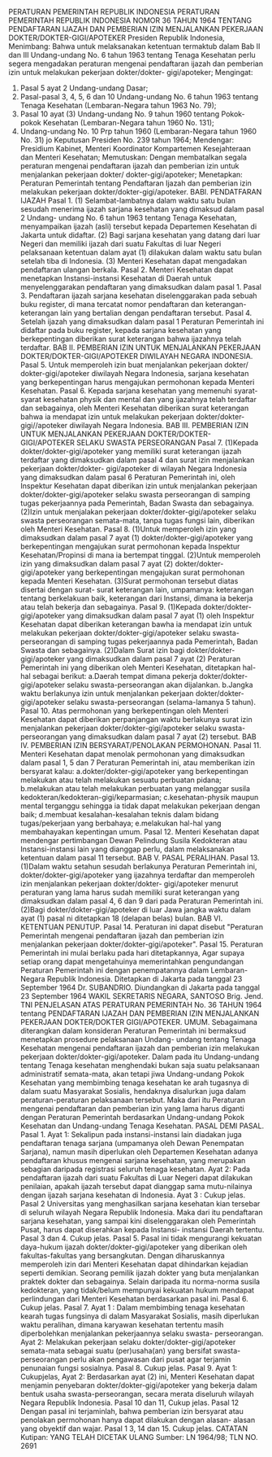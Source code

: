  PERATURAN PEMERINTAH REPUBLIK INDONESIA PERATURAN PEMERINTAH REPUBLIK INDONESIA NOMOR 36 TAHUN 1964 TENTANG PENDAFTARAN IJAZAH DAN PEMBERIAN IZIN MENJALANKAN PEKERJAAN DOKTER/DOKTER-GIGI/APOTEKER Presiden Republik Indonesia,
Menimbang:
 Bahwa untuk melaksanakan ketentuan termaktub dalam Bab II dan III Undang-undang No. 6 tahun 1963 tentang Tenaga Kesehatan perlu segera mengadakan peraturan mengenai pendaftaran ijazah dan pemberian izin untuk melakukan pekerjaan dokter/dokter- gigi/apoteker;
Mengingat:

1. Pasal 5 ayat 2 Undang-undang Dasar;
2. Pasal-pasal 3, 4, 5, 6 dan 10 Undang-undang No. 6 tahun 1963 tentang Tenaga Kesehatan (Lembaran-Negara tahun 1963 No. 79);
3. Pasal 10 ayat (3) Undang-undang No. 9 tahun 1960 tentang Pokok-pokok Kesehatan (Lembaran-Negara tahun 1960 No. 131);
4. Undang-undang No. 10 Prp tahun 1960 (Lembaran-Negara tahun 1960 No. 31) jo Keputusan Presiden No. 239 tahun 1964; Mendengar: Presidium Kabinet, Menteri Koordinator Kompartemen Kesejahteraan dan Menteri Kesehatan; Memutuskan: Dengan membatalkan segala peraturan mengenai pendaftaran ijazah dan pemberian izin untuk menjalankan pekerjaan dokter/ dokter-gigi/apoteker; Menetapkan: Peraturan Pemerintah tentang Pendaftaran Ijazah dan pemberian izin melakukan pekerjaan dokter/dokter-gigi/apoteker. BABI. PENDATFARAN IJAZAH Pasal 1.
(1) Selambat-lambatnya dalam waktu satu bulan sesudah menerima ijazah sarjana kesehatan yang dimaksud dalam pasal 2 Undang- undang No. 6 tahun 1963 tentang Tenaga Kesehatan, menyampaikan ijazah (asli) tersebut kepada Departemen Kesehatan di Jakarta untuk didaftar.
(2) Bagi sarjana kesehatan yang datang dari luar Negeri dan memiliki ijazah dari suatu Fakultas di luar Negeri pelaksanaan ketentuan dalam ayat (1) dilakukan dalam waktu satu bulan setelah tiba di Indonesia.
(3) Menteri Kesehatan dapat mengadakan pendaftaran ulangan berkala. Pasal 2. Menteri Kesehatan dapat menetapkan Instansi-instansi Kesehatan di Daerah untuk menyelenggarakan pendaftaran yang dimaksudkan dalam pasal 1. Pasal 3. Pendaftaran ijazah sarjana kesehatan diselenggarakan pada sebuah buku register, di mana tercatat nomor pendaftaran dan keterangan-keterangan lain yang bertalian dengan pendaftaran tersebut. Pasal 4. Setelah ijazah yang dimaksudkan dalam pasal 1 Peraturan Pemerintah ini didaftar pada buku register, kepada sarjana kesehatan yang berkepentingan diberikan surat keterangan bahwa ijazahnya telah terdaftar. BAB II. PEMBERIAN IZIN UNTUK MENJALANKAN PEKERJAAN DOKTER/DOKTER-GIGI/APOTEKER DIWILAYAH NEGARA INDONESIA. Pasal 5. Untuk memperoleh izin buat menjalankan pekerjaan dokter/ dokter-gigi/apoteker diwilayah Negara Indonesia, sarjana kesehatan yang berkepentingan harus mengajukan permohonan kepada Menteri Kesehatan. Pasal 6. Kepada sarjana kesehatan yang memenuhi syarat-syarat kesehatan physik dan mental dan yang ijazahnya telah terdaftar dan sebagainya, oleh Menteri Kesehatan diberikan surat keterangan bahwa ia mendapat izin untuk melakukan pekerjaan dokter/dokter- gigi//apoteker diwilayah Negara Indonesia. BAB III. PEMBERIAN IZIN UNTUK MENJALANKAN PEKERJAAN DOKTER/DOKTER-GIGI/APOTEKER SELAKU SWASTA PERSEORANGAN Pasal 7.
(1)Kepada dokter/dokter-gigi/apoteker yang memiliki surat keterangan ijazah terdaftar yang dimaksudkan dalam pasal 4 dan surat izin menjalankan pekerjaan dokter/dokter- gigi/apoteker di wilayah Negara Indonesia yang dimaksudkan dalam pasal 6 Peraturan Pemerintah ini, oleh Inspektur Kesehatan dapat diberikan izin untuk menjalankan pekerjaan dokter/dokter-gigi/apoteker selaku swasta perseorangan di samping tugas pekerjaannya pada Pemerintah, Badan Swasta dan sebagainya.
(2)Izin untuk menjalakan pekerjaan dokter/dokter-gigi/apoteker selaku swasta perseorangan semata-mata, tanpa tugas fungsi lain, diberikan oleh Menteri Kesehatan. Pasal 8.
(1)Untuk memperoleh izin yang dimaksudkan dalam pasal 7 ayat (1) dokter/dokter-gigi/apoteker yang berkepentingan mengajukan surat permohonan kepada Inspektur Kesehatan/Propinsi di mana ia bertempat tinggal.
(2)Untuk memperoleh izin yang dimaksudkan dalam pasal 7 ayat (2) dokter/dokter-gigi/apoteker yang berkepentingan mengajukan surat permohonan kepada Menteri Kesehatan.
(3)Surat permohonan tersebut diatas disertai dengan surat- surat keterangan lain, umpamanya: keterangan tentang berkelakuan baik, keterangan dari Instansi, dimana ia bekerja atau telah bekerja dan sebagainya. Pasal 9.
(1)Kepada dokter/dokter-gigi/apoteker yang dimaksudkan dalam pasal 7 ayat (1) oleh Inspektur Kesehatan dapat diberikan keterangan bawha ia mendapat izin untuk melakukan pekerjaan dokter/dokter-gigi/apoteker selaku swasta-perseorangan di samping tugas pekerjaannya pada Pemerintah, Badan Swasta dan sebagainya.
(2)Dalam Surat izin bagi dokter/dokter-gigi/apoteker yang dimaksudkan dalam pasal 7 ayat (2) Peraturan Pemerintah ini yang diberikan oleh Menteri Kesehatan, ditetapkan hal-hal sebagai berikut:
a.Daerah tempat dimana pekerja dokter/dokter-gigi/apoteker selaku swasta-perseorangan akan dijalankan.
b.Jangka waktu berlakunya izin untuk menjalankan pekerjaan dokter/dokter-gigi/apoteker selaku swasta-perseorangan (selama-lamanya 5 tahun). Pasal 10. Atas permohonan yang berkepentingan oleh Menteri Kesehatan dapat diberikan perpanjangan waktu berlakunya surat izin menjalankan pekerjaan dokter/dokter-gigi/apoteker selaku swasta- perseorangan yang dimaksudkan dalam pasal 7 ayat (2) tersebut. BAB IV. PEMBERIAN IZIN BERSYARAT/PENOLAKAN PERMOHONAN. Pasal 11. Menteri Kesehatan dapat menolak permohonan yang dimaksudkan dalam pasal 1, 5 dan 7 Peraturan Pemerintah ini, atau memberikan izin bersyarat kalau:
a.dokter/dokter-gigi/apoteker yang berkepentingan melakukan atau telah melakukan sesuatu perbuatan pidana;
b.melakukan atau telah melakukan perbuatan yang melanggar susila kedokteran/kedokteran-gigi/keparmasian;
c.kesehatan-physik maupun mental terganggu sehingga ia tidak dapat melakukan pekerjaan dengan baik;
d.membuat kesalahan-kesalahan teknis dalam bidang tugas/pekerjaan yang berbahaya;
e.melakukan hal-hal yang membahayakan kepentingan umum. Pasal 12. Menteri Kesehatan dapat mendengar pertimbangan Dewan Pelindung Susila Kedokteran atau Instansi-instansi lain yang dianggap perlu, dalam melaksanakan ketentuan dalam pasal 11 tersebut. BAB V. PASAL PERALIHAN. Pasal 13.
(1)Dalam waktu setahun sesudah berlakunya Peraturan Pemerintah ini, dokter/dokter-gigi/apoteker yang ijazahnya terdaftar dan memperoleh izin menjalankan pekerjaan dokter/dokter- gigi/apoteker menurut peraturan yang lama harus sudah memiliki surat keterangan yang dimaksudkan dalam pasal 4, 6 dan 9 dari pada Peraturan Pemerintah ini.
(2)Bagi dokter/dokter-gigi/apoteker di luar Jawa jangka waktu dalam ayat (1) pasal ni ditetapkan 18 (delapan belas) bulan. BAB VI. KETENTUAN PENUTUP. Pasal 14. Peraturan ini dapat disebut "Peraturan Pemerintah mengenai pendaftaran ijazah dan pemberian izin menjalankan pekerjaan dokter/dokter-gigi/apoteker". Pasal 15. Peraturan Pemerintah ini mulai berlaku pada hari ditetapkannya, Agar supaya setiap orang dapat mengetahuinya memerintahkan pengundangan Peraturan Pemerintah ini dengan penempatannya dalam Lembaran-Negara Republik Indonesia. Ditetapkan di Jakarta pada tanggal 23 September 1964 Dr. SUBANDRIO. Diundangkan di Jakarta pada tanggal 23 September 1964 WAKIL SEKRETARIS NEGARA, SANTOSO Brig. Jend. TNI PENJELASAN ATAS PERATURAN PEMERINTAH No. 36 TAHUN 1964 tentang PENDAFTARAN IJAZAH DAN PEMBERIAN IZIN MENJALANKAN PEKERJAAN DOKTER/DOKTER GIGI/APOTEKER. UMUM. Sebagaimana diterangkan dalam konsideran Peraturan Pemerintah ini bermaksud menetapkan prosedure pelaksanaan Undang- undang tentang Tenaga Kesehatan mengenai pendaftaran ijazah dan pemberian izin melakukan pekerjaan dokter/dokter-gigi/apoteker. Dalam pada itu Undang-undang tentang Tenaga kesehatan menghendaki bukan saja suatu pelaksanaan administratif semata-mata, akan tetapi jiwa Undang-undang Pokok Kesehatan yang membimbing tenaga kesehatan ke arah tugasnya di dalam suatu Masyarakat Sosialis, hendaknya disalurkan juga dalam peraturan-peraturan pelaksanaan tersebut. Maka dari itu Peraturan mengenai pendaftaran dan pemberian izin yang lama harus diganti dengan Peraturan Pemerintah berdasarkan Undang-undang Pokok Kesehatan dan Undang-undang Tenaga Kesehatan. PASAL DEMI PASAL. Pasal 1. Ayat 1: Sekalipun pada instansi-instansi lain diadakan juga pendaftaran tenaga sarjana (umpamanya oleh Dewan Penempatan Sarjana), namun masih diperlukan oleh Departemen Kesehatan adanya pendaftaran khusus mengenai sarjana kesehatan, yang merupakan sebagian daripada registrasi seluruh tenaga kesehatan. Ayat 2: Pada pendaftaran ijazah dari suatu Fakultas di Luar Negeri dapat dilakukan penilaian, apakah ijazah tersebut dapat dianggap sama mutu-nilainya dengan ijazah sarjana kesehatan di Indonesia. Ayat 3 : Cukup jelas. Pasal 2 Universitas yang menghasilkan sarjana kesehatan kian tersebar di seluruh wilayah Negara Republik Indonesia. Maka dari itu pendaftaran sarjana kesehatan, yang sampai kini diselenggarakan oleh Pemerintah Pusat, harus dapat diserahkan kepada Instansi- instansi Daerah tertentu. Pasal 3 dan 4. Cukup jelas. Pasal 5. Pasal ini tidak mengurangi kekuatan daya-hukum ijazah dokter/dokter-gigi/apoteker yang diberikan oleh fakultas-fakultas yang bersangkutan. Dengan diharuskannya memperoleh izin dari Menteri Kesehatan dapat dihindarkan kejadian seperti demikian. Seorang pemilik ijazah dokter yang buta menjalankan praktek dokter dan sebagainya. Selain daripada itu norma-norma susila kedokteran, yang tidak/belum mempunyai kekuatan hukum mendapat perlindungan dari Menteri Kesehatan berdasarkan pasal ini. Pasal 6. Cukup jelas. Pasal 7. Ayat 1 : Dalam membimbing tenaga kesehatan kearah tugas fungsinya di dalam Masyarakat Sosialis, masih diperlukan waktu peralihan, dimana karyawan kesehatan tertentu masih diperbolehkan menjalankan pekerjaannya selaku swasta- perseorangan. Ayat 2: Melakukan pekerjaan selaku dokter/dokter-gigi/apoteker semata-mata sebagai suatu (per)usaha(an) yang bersifat swasta-perseorangan perlu akan pengawasan dari pusat agar terjamin penunaian fungsi sosialnya. Pasal 8. Cukup jelas. Pasal 9. Ayat 1: Cukupjelas, Ayat 2: Berdasarkan ayat (2) ini, Menteri Kesehatan dapat menjamin penyebaran dokter/dokter-gigi/apoteker yang bekerja dalam bentuk usaha swasta-perseorangan, secara merata diseluruh wilayah Negara Republik Indonesia. Pasal 10 dan 11, Cukup jelas.
Pasal 12
Dengan pasal ini terjaminlah, bahwa pemberian izin bersyarat atau penolakan permohonan hanya dapat dilakukan dengan alasan- alasan yang obyektif dan wajar. Pasal 1 3, 14 dan 15. Cukup jelas. CATATAN Kutipan: YANG TELAH DICETAK ULANG Sumber: LN 1964/98; TLN NO. 2691